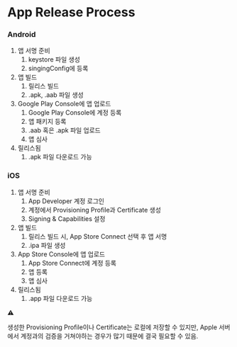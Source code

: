 # App Release Process

### Android

1. 앱 서명 준비
    1. keystore 파일 생성
    2. singingConfig에 등록
2. 앱 빌드
    1. 릴리스 빌드
    2. .apk, .aab 파일 생성
3. Google Play Console에 앱 업로드
    1. Google Play Console에 계정 등록
    2. 앱 패키지 등록
    3. .aab 혹은 .apk 파일 업로드
    4. 앱 심사 
4. 릴리스됨
    1. .apk 파일 다운로드 가능

### iOS

1. 앱 서명 준비
    1. App Developer 계정 로그인
    2. 계정에서 Provisioning Profile과 Certificate 생성
    3. Signing & Capabilities 설정
2. 앱 빌드
    1. 릴리스 빌드 시, App Store Connect 선택 후 앱 서명
    2. .ipa 파일 생성
3. App Store Console에 앱 업로드
    1. App Store Connect에 계정 등록
    2. 앱 등록
    3. 앱 심사
4. 릴리스됨
    1. .app 파일 다운로드 가능

<aside>
⚠️

생성한 Provisioning Profile이나 Certificate는 로컬에 저장할 수 있지만, Apple 서버에서 계정과의 검증을 거쳐야하는 경우가 많기 때문에 결국 필요할 수 있음.

</aside>